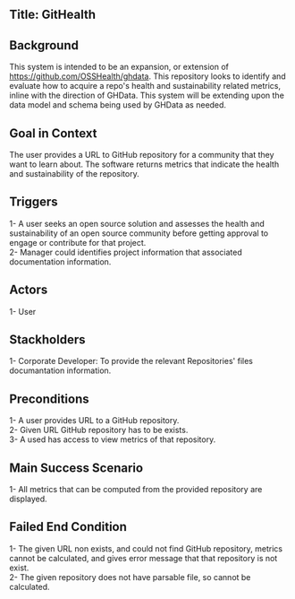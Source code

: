 ## Title: GitHealth
## Background
This system is intended to be an expansion, or extension of https://github.com/OSSHealth/ghdata. This repository looks to identify and evaluate how to acquire a repo's health and sustainability related metrics, inline with the direction of GHData. This system will be extending upon the data model and schema being used by GHData as needed.

## Goal in Context
The user provides a URL to GitHub repository for a community that they want to learn about. The software returns metrics that indicate the health and sustainability of the repository. 

## Triggers
1- A user seeks an open source solution and assesses the health and sustainability of an open source community before getting approval to engage or contribute for that project. <br />
2- Manager could identifies project information that associated documentation information. 
## Actors
1- User <br />

## Stackholders
1- Corporate Developer: To provide the relevant Repositories' files documantation information.

## Preconditions
1- A user provides URL to a GitHub repository. <br />
2- Given URL GitHub repository has to be exists. <br />
3- A used has access to view metrics of that repository. 

## Main Success Scenario
1- All metrics that can be computed from the provided repository are displayed.

## Failed End Condition
1- The given URL non exists, and could not find GitHub repository, metrics cannot be calculated, and gives error message that that repository is not exist. <br />
2- The given repository does not have parsable file, so cannot be calculated. <br />

